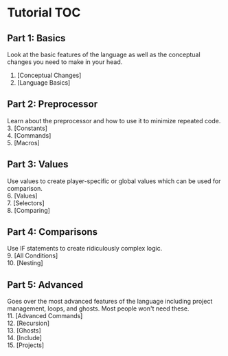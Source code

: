 # **Tutorial TOC**
## Part 1: Basics
Look at the basic features of the language as well as the conceptual changes you need to make in your head.<br />
1. [Conceptual Changes]<br />
2. [Language Basics]<br />

## Part 2: Preprocessor
Learn about the preprocessor and how to use it to minimize repeated code.<br />
3. [Constants]<br />
4. [Commands]<br />
5. [Macros]<br />

## Part 3: Values
Use values to create player-specific or global values which can be used for comparison.<br />
6. [Values]<br />
7. [Selectors]<br />
8. [Comparing]<br />

## Part 4: Comparisons
Use IF statements to create ridiculously complex logic.<br />
9. [All Conditions]<br />
10. [Nesting]<br />

## Part 5: Advanced
Goes over the most advanced features of the language including project management, loops, and ghosts. Most people won't need these.<br />
11. [Advanced Commands]<br />
12. [Recursion]<br />
13. [Ghosts]<br />
14. [Include]<br />
15. [Projects]

